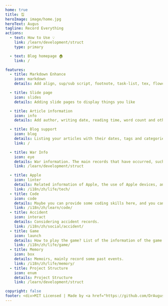 ```yaml
---
home: true
title: 집
heroImage: image/home.jpg
heroText: Augus
tagline: Record Everything
actions:
  - text: How to Use 💡
    link: /learn/development/struct
    type: primary

  - text: Blog homepage 🏠
    link: /

features:
  - title: Markdown Enhance
    icon: markdown
    details: Add align, sup/sub script, footnote, task-list, tex, flowchart, diagram, mark and presentation support in markdown

  - title: Slide page
    icon: slides
    details: Adding slide pages to display things you like

  - title: Article information
    icon: info
    details: Add author, writing date, reading time, word count and other information to your article

  - title: Blog support
    icon: blog
    details: Listing your articles with their dates, tags and categories with some awesome layouts
    link: /

  - title: War Info
    icon: eye
    details: War information. The main records that have occurred, such as World War I, World War II, Malaysia War, etc.
    link: /learn/development/struct

  - title: Apple
    icon: linter
    details: Related information of Apple, the use of Apple devices, and the fun function of Apple devices.
    link: /i18n/zh/life/tech/
  - title: Code
    icon: code
    details: Maybe you can provide some coding skills here, and you can also find some interview questions here.
    link: /i18n/zh/learn/code/
  - title: Accident
    icon: interact
    details: Considering accident records.
    link: /i18n/zh/social/accident/
  - title: Game
    icon: launch
    details: How to play the game? List of the information of the game's event wish.
    link: /i18n/zh/life/game/
  - title: Memory
    icon: box
    details: Memoirs, mainly record some past events.
    link: /i18n/zh/life/memory/
  - title: Project Structure
    icon: enum
    details: Project Structure
    link: /learn/development/struct

copyright: false
footer: <div>MIT Licensed | Made by <a href="https://github.com/DrAugus/" target="_blank">DrAugus</a></div><div>This page was generated by <a href="https://pages.github.com/" target="_blank">GitHub Pages</a>.</div>
---
```

